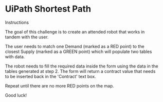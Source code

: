# UiPath Shortest Path

Instructions

The goal of this challenge is to create an attended robot that works in tandem with the user.

The user needs to match one Demand (marked as a RED point) to the closest Supply (marked as a GREEN point) which will populate two tables with data.

The robot needs to fill the required data inside the form using the data in the tables generated at step 2. The form will return a contract value that needs to be inserted back in the 'Contract' text box.

Repeat until there are no more RED points on the map.

Good luck!